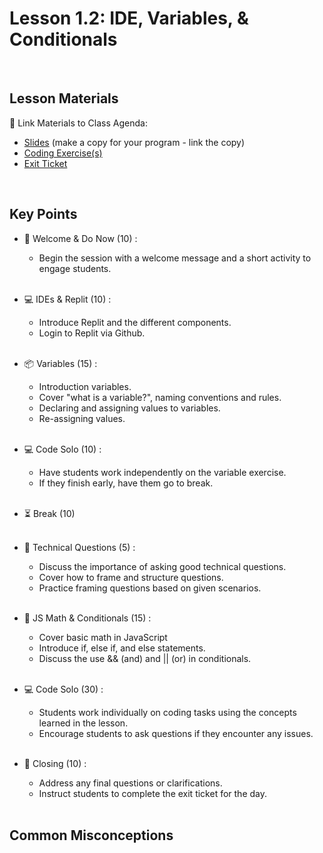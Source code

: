 # Lesson 1.2: IDE, Variables, & Conditionals

<br>

## Lesson Materials

📖 Link Materials to Class Agenda:
- [Slides](https://docs.google.com/presentation/d/1yDFpUjUmc5urA30p7OfpQuM2ErTGCgvhjEh6ppTYglE/edit?usp=sharing) (make a copy for your program - link the copy)
- [Coding Exercise(s)](https://github.com/itscodenation/flw2-u1l2-23-24-student-exercises)
- [Exit Ticket](https://forms.gle/qiuSrinoux4BUmgu5)

<br>

## Key Points

- 👋 Welcome & Do Now (10) : 
    - Begin the session with a welcome message and a short activity to engage students.<br><br>

- 💻 IDEs & Replit (10) : 
    - Introduce Replit and the different components.
    - Login to Replit via Github.<br><br>

- 📦 Variables (15) :
    -  Introduction variables.
    -  Cover "what is a variable?", naming conventions and rules.
    -  Declaring and assigning values to variables.
    -  Re-assigning values.<br><br>

- 💻 Code Solo (10) :
    - Have students work independently on the variable exercise.
    - If they finish early, have them go to break.<br><br>

- ⏳ Break (10) <br><br>

- 🤨 Technical Questions (5) :
    - Discuss the importance of asking good technical questions.
    - Cover how to frame and structure questions.
    - Practice framing questions based on given scenarios.<br><br>

- 🔢 JS Math & Conditionals (15) :
    - Cover basic math in JavaScript
    - Introduce if, else if, and else statements.
    - Discuss the use && (and) and || (or) in conditionals.<br><br>

- 💻 Code Solo (30) :
    - Students work individually on coding tasks using the concepts learned in the lesson.
    - Encourage students to ask questions if they encounter any issues.<br><br>

- 👋 Closing (10) :
    - Address any final questions or clarifications.
    - Instruct students to complete the exit ticket for the day.<br><br>


## Common Misconceptions
